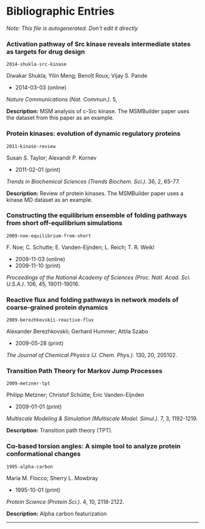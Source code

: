 

Bibliographic Entries
=====================

*Note: This file is autogenerated. Don't edit it directly*

### Activation pathway of Src kinase reveals intermediate states as targets for drug design
`2014-shukla-src-kinase`

Diwakar Shukla; Yilin Meng; Benoît Roux; Vijay S. Pande

- 2014-03-03 (online)

*Nature Communications (Nat. Commun.)*. 5, 

**Description:**
MSM analysis of c-Src kinase. The MSMBuilder paper uses the dataset from
this paper as an example.

### Protein kinases: evolution of dynamic regulatory proteins
`2011-kinase-review`

Susan S. Taylor; Alexandr P. Kornev

- 2011-02-01 (print)

*Trends in Biochemical Sciences (Trends Biochem. Sci.)*. 36, 2, 65-77.

**Description:**
Review of protein kinases. The MSMBuilder paper uses a kinase MD dataset as
an example.

### Constructing the equilibrium ensemble of folding pathways from short off-equilibrium simulations
`2009-noe-equilibrium-from-short`

F. Noe; C. Schutte; E. Vanden-Eijnden; L. Reich; T. R. Weikl

- 2009-11-03 (online)
- 2009-11-10 (print)

*Proceedings of the National Academy of Sciences (Proc. Natl. Acad. Sci. U.S.A.)*. 106, 45, 19011-19016.


### Reactive flux and folding pathways in network models of coarse-grained protein dynamics
`2009-berezhkovskii-reactive-flux`

Alexander Berezhkovskii; Gerhard Hummer; Attila Szabo

- 2009-05-28 (print)

*The Journal of Chemical Physics (J. Chem. Phys.)*. 130, 20, 205102.


### Transition Path Theory for Markov Jump Processes
`2009-metzner-tpt`

Philipp Metzner; Christof Schütte; Eric Vanden-Eijnden

- 2009-01-01 (print)

*Multiscale Modeling & Simulation (Multiscale Model. Simul.)*. 7, 3, 1192-1219.

**Description:**
Transition path theory (TPT).

### Cα-based torsion angles: A simple tool to analyze protein conformational changes
`1995-alpha-carbon`

Maria M. Flocco; Sherry L. Mowbray

- 1995-10-01 (print)

*Protein Science (Protein Sci.)*. 4, 10, 2118-2122.

**Description:**
Alpha carbon featurization



-------------------------------------------------
